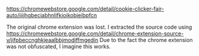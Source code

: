 https://chromewebstore.google.com/detail/cookie-clicker-fair-auto/iiijhgbeciabhnlifkioikobjeibpfcn

The original chrome extension was lost. I extracted the source code using https://chromewebstore.google.com/detail/chrome-extension-source-v/jifpbeccnghkjeaalbbjmodiffmgedin
Due to the fact the chrome extension was not obfuscated, I imagine this works.
